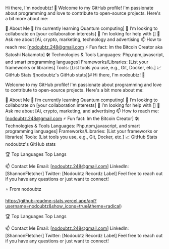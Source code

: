 Hi there, I'm nodoubtz! 👋
Welcome to my GitHub profile! I'm passionate about programming and love to contribute to open-source projects. Here's a bit more about me:

🚀 About Me
🌱 I’m currently learning Quantum computing]
👯 I’m looking to collaborate on [your collaboration interests]
🤔 I’m looking for help with []
💬 Ask me about [Ai, crypto, marketing, technology and advertising
📫 How to reach me: [nodoubtz.248@gmail.com
⚡ Fun fact: Im the Bitcoin Creator aka Satoshi Nakamoto]
🛠️ Technologies & Tools
Languages: Php,npm,javascript, and smart programming languages]
Frameworks/Libraries: [List your frameworks or libraries]
Tools: [List tools you use, e.g., Git, Docker, etc.]
📈 GitHub Stats
![nodoubtz's GitHub stats](# Hi there, I'm nodoubtz! 👋

Welcome to my GitHub profile! I'm passionate about programming and love to contribute to open-source projects. Here's a bit more about me:

🚀 About Me
🌱 I’m currently learning Quantum computing]
👯 I’m looking to collaborate on [your collaboration interests]
🤔 I’m looking for help with []
💬 Ask me about [Ai, crypto, marketing, and advertising
📫 How to reach me: [nodoubtz.248@gmail.com
⚡ Fun fact: Im the Bitcoin Creator]
🛠️ Technologies & Tools
Languages: Php,npm,javascript, and smart programming languages]
Frameworks/Libraries: [List your frameworks or libraries]
Tools: [List tools you use, e.g., Git, Docker, etc.]
📈 GitHub Stats
nodoubtz's GitHub stats

🏆 Top Languages
Top Langs

📫 Contact Me
Email: [nodoubtz.248@gmail.com]
LinkedIn: [ShannonFletcher]
Twitter: [Nodoubtz Recordz Label]
Feel free to reach out if you have any questions or just want to connect!

⭐️ From nodoubtz

https://github-readme-stats.vercel.app/api?username=nodoubtz&show_icons=true&theme=radical)

🏆 Top Languages
Top Langs

📫 Contact Me
Email: [nodoubtz.248@gmail.com]
LinkedIn: [ShannonFletcher]
Twitter: [Nodoubtz Recordz Label]
Feel free to reach out if you have any questions or just want to connect!



